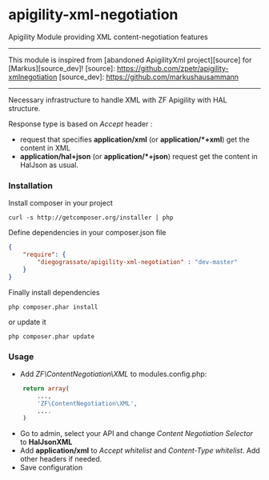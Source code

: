 apigility-xml-negotiation
=========================

Apigility Module providing XML content-negotiation features

----------

This module is inspired from [abandoned ApigilityXml project][source] for [Markus][source_dev]!
[source]: https://github.com/zpetr/apigility-xmlnegotiation
[source_dev]: https://github.com/markushausammann

----------

Necessary infrastructure to handle XML with ZF Apigility with HAL structure.

Response type is based on *Accept* header :

- request that specifies **application/xml** (or **application/\*+xml**) get the content in XML
- **application/hal+json** (or **application/\*+json**) request get the content in HalJson as usual. 

### Installation
Install composer in your project

    curl -s http://getcomposer.org/installer | php

Define dependencies in your composer.json file

```json
{
    "require": {
        "diegograssato/apigility-xml-negotiation" : "dev-master"
    }
}
```

Finally install dependencies

    php composer.phar install

or update it

    php composer.phar update

### Usage
- Add *ZF\ContentNegotiation\XML* to modules.config.php:
```php
	return array(
    	...,
        'ZF\ContentNegotiation\XML',
        ....
	)     
```
- Go to admin, select your API and change *Content Negotiation Selector* to **HalJsonXML**
- Add **application/xml** to *Accept whitelist* and *Content-Type whitelist*. Add other headers if needed.
- Save configuration